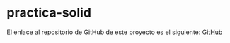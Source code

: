 # practica-solid

El enlace al repositorio de GitHub de este proyecto es el siguiente: [GitHub](https://github.com/jzazooro/practica-solid.git)
